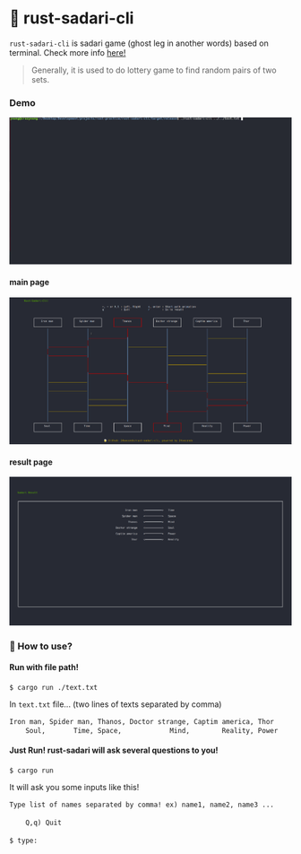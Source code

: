# 🍺 rust-sadari-cli

`rust-sadari-cli` is sadari game (ghost leg in another words) based on terminal. Check more info [here!](https://en.wikipedia.org/wiki/Ghost_Leg)

> Generally, it is used to do lottery game to find random pairs of two sets.

### Demo
<img src="./assets/rust_sadari_demo.gif">

#### main page
<img src="./assets/rust_sadari_cli_demo_main.png">

#### result page
<img src="./assets/rust_sadari_cli_demo_result.png">


### 🎴 How to use?

#### Run with file path!
```
$ cargo run ./text.txt
```

In `text.txt` file... (two lines of texts separated by comma)
```
Iron man, Spider man, Thanos, Doctor strange, Captim america, Thor
    Soul,       Time, Space,            Mind,        Reality, Power
```

#### Just Run! rust-sadari will ask several questions to you!

```
$ cargo run
```

It will ask you some inputs like this!

```
Type list of names separated by comma! ex) name1, name2, name3 ...

	Q,q) Quit

$ type:

```




